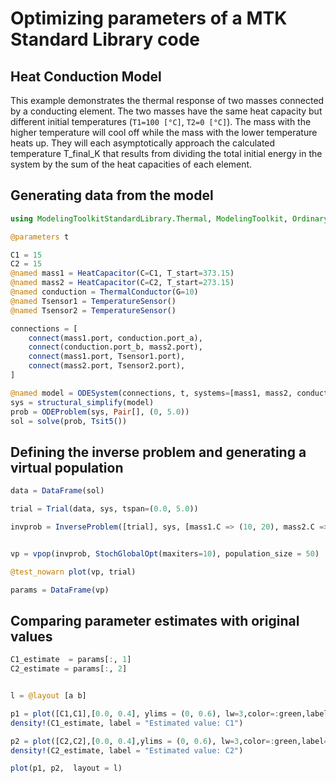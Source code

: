 # Optimizing parameters of a MTK Standard Library code

## Heat Conduction Model

This example demonstrates the thermal response of two masses connected by a conducting element. 
The two masses have the same heat capacity but different initial temperatures (`T1=100 [°C]`, `T2=0 [°C]`). 
The mass with the higher temperature will cool off while the mass with the lower temperature heats up. 
They will each asymptotically approach the calculated temperature T_final_K that results 
from dividing the total initial energy in the system by the sum of the heat capacities of each element.

## Generating data from the model

```julia
using ModelingToolkitStandardLibrary.Thermal, ModelingToolkit, OrdinaryDiffEq, Plots

@parameters t

C1 = 15
C2 = 15
@named mass1 = HeatCapacitor(C=C1, T_start=373.15)
@named mass2 = HeatCapacitor(C=C2, T_start=273.15)
@named conduction = ThermalConductor(G=10)
@named Tsensor1 = TemperatureSensor() 
@named Tsensor2 = TemperatureSensor()

connections = [
    connect(mass1.port, conduction.port_a),
    connect(conduction.port_b, mass2.port),
    connect(mass1.port, Tsensor1.port),
    connect(mass2.port, Tsensor2.port),
]

@named model = ODESystem(connections, t, systems=[mass1, mass2, conduction, Tsensor1, Tsensor2])
sys = structural_simplify(model)
prob = ODEProblem(sys, Pair[], (0, 5.0))
sol = solve(prob, Tsit5())
```

## Defining the inverse problem and generating a virtual population

```julia
data = DataFrame(sol)

trial = Trial(data, sys, tspan=(0.0, 5.0))

invprob = InverseProblem([trial], sys, [mass1.C => (10, 20), mass2.C => (10, 20)])


vp = vpop(invprob, StochGlobalOpt(maxiters=10), population_size = 50)

@test_nowarn plot(vp, trial)

params = DataFrame(vp)
```

## Comparing parameter estimates with original values

```julia
C1_estimate  = params[:, 1]
C2_estimate = params[:, 2]


l = @layout [a b]

p1 = plot([C1,C1],[0.0, 0.4], ylims = (0, 0.6), lw=3,color=:green,label="True value: C1",linestyle = :dash)
density!(C1_estimate, label = "Estimated value: C1")

p2 = plot([C2,C2],[0.0, 0.4],ylims = (0, 0.6), lw=3,color=:green,label="True value: C2",linestyle = :dash)
density!(C2_estimate, label = "Estimated value: C2")

plot(p1, p2,  layout = l)
```

